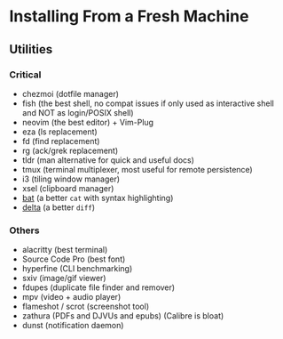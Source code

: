 # Installing From a Fresh Machine

## Utilities

### Critical

- chezmoi (dotfile manager)
- fish (the best shell, no compat issues if only used as interactive shell and NOT as login/POSIX shell)
- neovim (the best editor) + Vim-Plug
- eza (ls replacement)
- fd (find replacement)
- rg (ack/grek replacement)
- tldr (man alternative for quick and useful docs)
- tmux (terminal multiplexer, most useful for remote persistence)
- i3 (tiling window manager)
- xsel (clipboard manager)
- [bat](https://github.com/sharkdp/bat) (a better `cat` with syntax highlighting)
- [delta](https://github.com/dandavison/delta) (a better `diff`)

### Others

- alacritty (best terminal)
- Source Code Pro (best font)
- hyperfine (CLI benchmarking)
- sxiv (image/gif viewer)
- fdupes (duplicate file finder and remover)
- mpv (video + audio player)
- flameshot / scrot (screenshot tool)
- zathura (PDFs and DJVUs and epubs) (Calibre is bloat)
- dunst (notification daemon)
